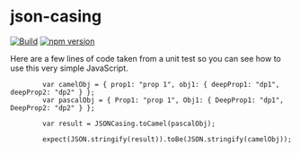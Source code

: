 # json-casing

[![Build](https://travis-ci.org/stewie1570/JSONCasing.svg)](https://travis-ci.org/stewie1570/JSONCasing)
[![npm version](https://badge.fury.io/js/json-casing.svg)](https://badge.fury.io/js/json-casing)

Here are a few lines of code taken from a unit test so you can see how to use this very simple JavaScript.

            var camelObj = { prop1: "prop 1", obj1: { deepProp1: "dp1", deepProp2: "dp2" } };
            var pascalObj = { Prop1: "prop 1", Obj1: { DeepProp1: "dp1", DeepProp2: "dp2" } };
            
            var result = JSONCasing.toCamel(pascalObj);

            expect(JSON.stringify(result)).toBe(JSON.stringify(camelObj));
